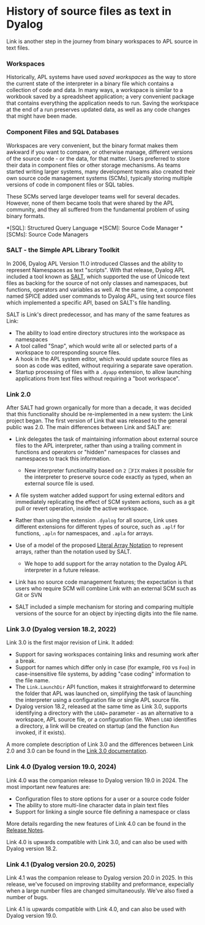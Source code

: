 # History of source files as text in Dyalog

Link is another step in the journey from binary workspaces to APL source in text files.

### Workspaces

Historically, APL systems have used *saved workspaces* as the way to store the current state of the interpreter in a binary file which contains a collection of code and data. In many ways, a workspace is similar to a workbook saved by a spreadsheet application; a very convenient package that contains everything the application needs to run. Saving the workspace at the end of a run preserves updated data, as well as any code changes that might have been made.

### Component Files and SQL Databases

Workspaces are very convenient, but the binary format makes them awkward if you want to compare, or otherwise manage, different versions of the source code - or the data, for that matter. Users preferred to store their data in component files or other storage mechanisms. As teams started writing larger systems, many development teams also created their own source code management systems (SCMs), typically storing multiple versions of code in component files or SQL tables.

These SCMs served large developer teams well for several decades. However, none of them became tools that were shared by the APL community, and they all suffered from the fundamental problem of using binary formats.

*[SQL]: Structured Query Language
*[SCM]: Source Code Manager
*[SCMs]: Source Code Managers

### SALT - the Simple APL Library Toolkit

In 2006, Dyalog APL Version 11.0 introduced Classes and the ability to represent Namespaces as text "scripts". With that release, Dyalog APL included a tool known as [SALT](https://docs.dyalog.com/latest/SALT%20User%20Guide.pdf), which supported the use of Unicode text files as backing for the source of not only classes and namespaces, but functions, operators and variables as well. At the same time, a component named SPICE added user commands to Dyalog APL, using text source files which implemented a specific API, based on SALT's file handling.

SALT is Link's direct predecessor, and has many of the same features as Link:

* The ability to load entire directory structures into the workspace as namespaces
* A tool called "Snap", which would write all or selected parts of a workspace to corresponding source files.
* A hook in the APL system editor, which would update source files as soon as code was edited, without requiring a separate save operation.
* Startup processing of files with a `.dyapp` extension, to allow launching applications from text files without requiring a "boot workspace".

### Link 2.0

After SALT had grown organically for more than a decade, it was decided that this functionality should be re-implemented in a new system: the Link project began. The first version of Link that was released to the general public was 2.0. The main differences between Link and SALT are:

* Link delegates the task of maintaining information about external source files to the APL interpreter, rather than using a trailing comment in functions and operators or "hidden" namespaces for classes and namespaces to track this information.
  * New interpreter functionality based on `2 ⎕FIX` makes it possible for the interpreter to preserve source code exactly as typed, when an external source file is used.
* A file system watcher added support for using external editors and immediately replicating the effect of SCM system actions, such as a git pull or revert operation, inside the active workspace.
* Rather than using the extension `.dyalog` for all source, Link uses different extensions for different types of source, such as `.aplf` for functions, `.apln` for namespaces, and `.apla` for arrays.
* Use of a model of the proposed [Literal Array Notation](https://aplwiki.com/wiki/Array_notation) to represent arrays, rather than the notation used by SALT.
  * We hope to add support for the array notation to the Dyalog APL interpreter in a future release.

*  Link has no source code management features; the expectation is that users who require SCM will combine Link with an external SCM such as Git or SVN
  * SALT included a simple mechanism for storing and comparing multiple versions of the source for an object by injecting digits into the file name.

### Link 3.0 (Dyalog version 18.2, 2022)

Link 3.0 is the first major revision of Link. It added:

* Support for saving workspaces containing links and resuming work after a break.
* Support for names which differ only in case (for example, `FOO` vs `Foo`) in case-insensitive file systems, by adding "case coding" information to the file name.
* The `Link.LaunchDir` API function, makes it straightforward to determine the folder that APL was launched on, simplifying the task of  launching the interpreter using a configuration file or single APL source file.
* Dyalog version 18.2, released at the same time as Link 3.0, supports identifying a directory with the `LOAD=` parameter - as an alternative to a workspace, APL source file, or a configuration file. When `LOAD` identifies a directory, a link will be created on startup (and the function `Run` invoked, if it exists).

A more complete description of Link 3.0 and the differences between Link 2.0 and 3.0 can be found in the [Link 3.0 documentation](https://dyalog.github.io/link/3.0/).

### Link 4.0 (Dyalog version 19.0, 2024)

Link 4.0 was the companion release to Dyalog version 19.0 in 2024. The most important new features are:

* Configuration files to store options for a user or a source code folder
* The ability to store multi-line character data in plain text files
* Support for linking a single source file defining a namespace or class

More details regarding the new features of Link 4.0 can be found in the [Release Notes](../ReleaseNotes40.md). 

Link 4.0 is upwards compatible with Link 3.0, and can also be used with Dyalog version 18.2.

### Link 4.1 (Dyalog version 20.0, 2025)

Link 4.1 was the companion release to Dyalog version 20.0 in 2025. In this release, we've focused on improving stability and preformance, expecially when a large number files are changed simultaneously. We've also fixed a number of bugs.

Link 4.1 is upwards compatible with Link 4.0, and can also be used with Dyalog version 19.0.

